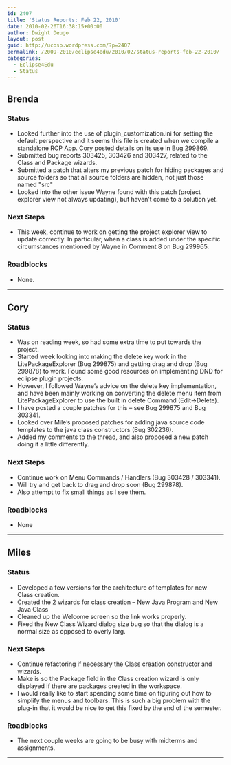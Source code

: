 ```yaml
---
id: 2407
title: 'Status Reports: Feb 22, 2010'
date: 2010-02-26T16:38:15+00:00
author: Dwight Deugo
layout: post
guid: http://ucosp.wordpress.com/?p=2407
permalink: /2009-2010/eclipse4edu/2010/02/status-reports-feb-22-2010/
categories:
  - Eclipse4Edu
  - Status
---
```

## **Brenda**

### Status

  * Looked further into the use of plugin_customization.ini for setting the default perspective and it seems this file is created when we compile a standalone RCP App. Cory posted details on its use in Bug 299869.
  * Submitted bug reports 303425, 303426 and 303427, related to the Class and Package wizards.
  * Submitted a patch that alters my previous patch for hiding packages and source folders so that all source folders are hidden, not just those named "src"
  * Looked into the other issue Wayne found with this patch (project explorer view not always updating), but haven&#8217;t come to a solution yet. 

### Next Steps

  * This week, continue to work on getting the project explorer view to update correctly. In particular, when a class is added under the specific circumstances mentioned by Wayne in Comment 8 on Bug 299965.

### Roadblocks

<ul type="disc">
  <li>
    None.
  </li>
</ul>

* * *

## **Cory**

### Status

  * Was on reading week, so had some extra time to put towards the project.
  * Started week looking into making the delete key work in the LitePackageExplorer (Bug 299875) and getting drag and drop (Bug 299878) to work. Found some good resources on implementing DND for eclipse plugin projects.
  * However, I followed Wayne&#8217;s advice on the delete key implementation, and have been mainly working on converting the delete menu item from LitePackageExplorer to use the built in delete Command (Edit->Delete). 
  * I have posted a couple patches for this &#8211; see Bug 299875 and Bug 303341.
  * Looked over Mile&#8217;s proposed patches for adding java source code templates to the java class constructors (Bug 302236). 
  * Added my comments to the thread, and also proposed a new patch doing it a little differently. 

### Next Steps

  * Continue work on Menu Commands / Handlers (Bug 303428 / 303341).
  * Will try and get back to drag and drop soon (Bug 299878).
  * Also attempt to fix small things as I see them. 

### Roadblocks

<ul type="disc">
  <li>
    None
  </li>
</ul>

* * *

## **Miles**

### Status

  * Developed a few versions for the architecture of templates for new Class creation.
  * Created the 2 wizards for class creation – New Java Program and New Java Class
  * Cleaned up the Welcome screen so the link works properly.
  * Fixed the New Class Wizard dialog size bug so that the dialog is a normal size as opposed to overly larg.

### Next Steps

  * Continue refactoring if necessary the Class creation constructor and wizards.
  * Make is so the Package field in the Class creation wizard is only displayed if there are packages created in the workspace.
  * I would really like to start spending some time on figuring out how to simplify the menus and toolbars. This is such a big problem with the plug-in that it would be nice to get this fixed by the end of the semester.

### Roadblocks

<ul type="disc">
  <li>
    The next couple weeks are going to be busy with midterms and assignments.
  </li>
</ul>

* * *